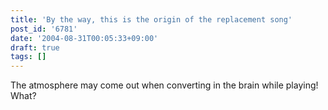```yaml
---
title: 'By the way, this is the origin of the replacement song'
post_id: '6781'
date: '2004-08-31T00:05:33+09:00'
draft: true
tags: []
---
```


The atmosphere may come out when converting in the brain while playing! What?
